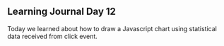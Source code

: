## Learning Journal Day 12

Today we learned about how to draw a Javascript chart using statistical data received from click event.